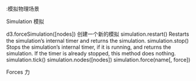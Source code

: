 :模拟物理场景

Simulation 模拟

d3.forceSimulation([nodes])
创建一个新的模拟
simulation.restart()
Restarts the simulation’s internal timer and returns the simulation.
simulation.stop()
Stops the simulation’s internal timer, if it is running, and returns the simulation.
If the timer is already stopped, this method does nothing.
simulation.tick()
simulation.nodes([nodes])
simulation.force(name[, force])

Forces 力
